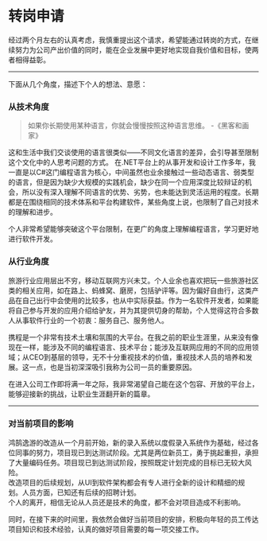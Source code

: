 转岗申请
====

经过两个月左右的认真考虑，我慎重提出这个请求，希望能通过转岗的方式，在继续努力为公司产出价值的同时，能在企业发展中更好地实现自我价值和目标，使两者相得益彰。

----------

下面从几个角度，描述下个人的想法、意愿：

### 从技术角度

> 如果你长期使用某种语言，你就会慢慢按照这种语言思维。  -《黑客和画家》

这和生活中我们交谈使用的语言很类似——不同文化语言的差异，会引导甚至限制这个文化中的人思考问题的方式。 
在.NET平台上的从事开发和设计工作多年，我一直是以C#这门编程语言为核心，中间虽然也业余接触过一些动态语言、弱类型的语言，但是因为缺少大规模的实践机会，缺少在同一个应用深度比较辩证的机会，所以没有深入理解不同语言的优势、劣势，也未能达到灵活运用的程度。长期都是在围绕相同的技术体系和平台构建软件，某些角度上说，也限制了自己对技术的理解和进步。

个人非常希望能够突破这个平台限制，在更广的角度上理解编程语言，学习更好地进行软件开发。

### 从行业角度
旅游行业应用层出不穷，移动互联网方兴未艾。个人业余也喜欢把玩一些旅游社区类的相关应用，如在路上、蚂蜂窝、磨房，包括驴评等。因为偏好自由行，这类产品在自己出行中会使用的比较多，也从中实际获益。作为一名软件开发者，如果能将自己参与开发的应用介绍给驴友，并为其提供切身的帮助，个人觉得这符合多数人从事软件行业的一个初衷：服务自己、服务他人。

携程是一个非常有技术土壤和氛围的大平台。在我之前的职业生涯里，从来没有像现在一样，能涉及不同的编程语言、技术平台；能涉及互联网应用的不同的应用领域；从CEO到基层的领导，无不十分重视技术的价值，重视技术人员的培养和发展。这一点，也是当初深深吸引我称为公司一员的重要原因。 

在进入公司工作即将满一年之际，我非常渴望自己能在这个包容、开放的平台上，能够迎接新的挑战，让职业生涯翻开新的篇章。

----------

### 对当前项目的影响
鸿鹄逸游的改造从一个月前开始，新的录入系统以度假录入系统作为基础，经过各位同事的努力，项目现已到达测试阶段。尤其是两位新员工，勇于挑起重担，承担了大量编码任务。项目现已到达测试阶段，按照既定计划完成的目标已无较大风险。  
改造项目的后续规划，从UI到软件架构都会有专人进行全新的设计和精细的规划。人员方面，已知还有后续的招聘计划。  
个人的离开，相信无论从人员还是技术的角度，都不会对项目造成不利影响。

同时，在接下来的时间里，我依然会做好当前项目的安排，积极向年轻的员工传达项目知识和技术经验，认真的做好项目需要的每一项交接工作。

 